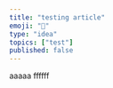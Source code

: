 ```yaml
---
title: "testing article"
emoji: "🫠"
type: "idea"
topics: ["test"]
published: false
---
```


aaaaa
ffffff
